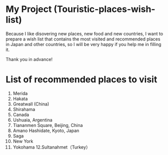 # My Project (Touristic-places-wish-list)
Because I like disovering new places, new food and new countries, I want to prepare a wish list that contains the most visited and recommended places in Japan and other countries, so I will be very happy if you help me in filling it.

Thank you in advance!

# List of recommended places to visit
1. Merida
2. Hakata
3. Greatwall (China)
4. Shirahama
5. Canada
6. Ushuaia, Argentina
7. Tiananmen Square, Beijing, China
8. Amano Hashidate, Kyoto, Japan
9. Saga
10. New York
11. Yokohama
12.Sultanahmet（Turkey）




